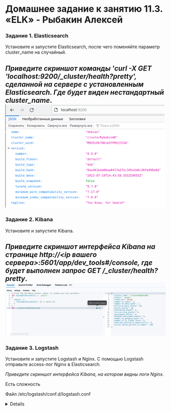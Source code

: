 # Домашнее задание к занятию 11.3. «ELK» - Рыбакин Алексей

### Задание 1. Elasticsearch 

Установите и запустите Elasticsearch, после чего поменяйте параметр cluster_name на случайный. 

*Приведите скриншот команды 'curl -X GET 'localhost:9200/_cluster/health?pretty', сделанной на сервере с установленным Elasticsearch. Где будет виден нестандартный cluster_name*.
![1](./img/11-3_1.png)
---

### Задание 2. Kibana

Установите и запустите Kibana.

*Приведите скриншот интерфейса Kibana на странице http://<ip вашего сервера>:5601/app/dev_tools#/console, где будет выполнен запрос GET /_cluster/health?pretty*.
![2](./img/11-3_2.png)
---

### Задание 3. Logstash

Установите и запустите Logstash и Nginx. С помощью Logstash отправьте access-лог Nginx в Elasticsearch. 

*Приведите скриншот интерфейса Kibana, на котором видны логи Nginx.*

Есть сложность

Файл /etc/logstash/conf.d/logstash.conf

<details>
```
input {
        file {
                path => "/var/log/nginx/access.log"
                start_position => "beginning"
                type => "nginx"
}
}
filter {
        grok {
                match => { "message" => "%{IPORHOST:remote_ip} - %{DATA:user_name} \[%{HTTPDATE:access_time}\] \"%{WO>
        mutate {
                remove_field => [ "host" ]
        }
}
output {
        elasticsearch {
                hosts => localhost
#               data_stream => "true"
                index => "nginx-%{+YYYY.MM.dd}"
        }
}



```
</details>


![3](./img/11-3_3-1.png)

Версия elasticsearch, kibana, logstash - 8.9.0

После всего установленного не появляется "index-pattern" 

![3](./img/11-3_3-2.png)

---

### Задание 4. Filebeat. 

Установите и запустите Filebeat. Переключите поставку логов Nginx с Logstash на Filebeat. 

*Приведите скриншот интерфейса Kibana, на котором видны логи Nginx, которые были отправлены через Filebeat.*
![4](./img/11-3_4.png)
